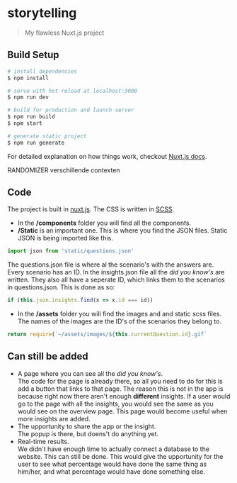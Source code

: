 # storytelling

> My flawless Nuxt.js project

## Build Setup

```bash
# install dependencies
$ npm install

# serve with hot reload at localhost:3000
$ npm run dev

# build for production and launch server
$ npm run build
$ npm start

# generate static project
$ npm run generate
```

For detailed explanation on how things work, checkout [Nuxt.js docs](https://nuxtjs.org).

RANDOMIZER verschillende contexten

## Code

The project is built in [nuxt.js](https://nuxtjs.org/). The CSS is written in [SCSS](https://sass-lang.com/).

- In the __/components__ folder you will find all the components.
- __/Static__ is an important one. This is where you find the JSON files.
Static JSON is being imported like this.
 ```js
 import json from 'static/questions.json'
 ```
The questions.json file is where al the scenario's with the answers are. Every scenario has an ID.
In the insights.json file all the _did you know's_ are written. They also all have a seperate ID, which links them to the scenarios in questions.json. This is done as so:
```js
if (this.json.insights.find(x => x.id === id))
```
- In the __/assets__ folder you will find the images and and static scss files.  
The names of the images are the ID's of the scenarios they belong to.
```js
return require(`~/assets/images/${this.currentQuestion.id}.gif`
  ```

## Can still be added

- A page where you can see all the _did you know's_.  
The code for the page is already there, so all you need to do for this is add a button that links to that page. The reason this is not in the app is because right now there aren't enough __different__ insights. If a user would go to the page with all the insights, you would see the same as you would see on the overview page. This page would become useful when more insights are added.
- The upportunity to share the app or the insight.  
The popup is there, but doens't do anything yet.  
- Real-time results.  
We didn't have enough time to actually connect a database to the website. This can still be done. This would give the upportunity for the user to see what percentage would have done the same thing as him/her, and what percentage would have done something else.
